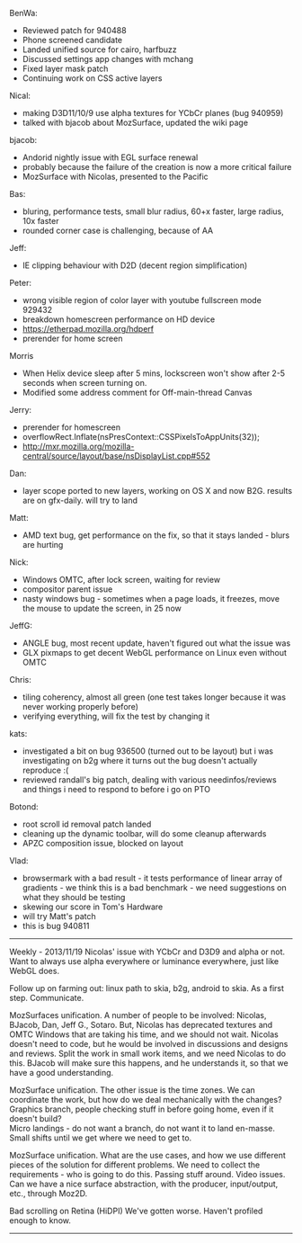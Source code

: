 BenWa:
* Reviewed patch for 940488
* Phone screened candidate
* Landed unified source for cairo, harfbuzz
* Discussed settings app changes with mchang
* Fixed layer mask patch
* Continuing work on CSS active layers

Nical:
* making D3D11/10/9 use alpha textures for YCbCr planes (bug 940959)
* talked with bjacob about MozSurface, updated the wiki page

bjacob:
* Andorid nightly issue with EGL surface renewal
* probably because the failure of the creation is now a more critical failure
* MozSurface with Nicolas, presented to the Pacific

Bas:
* bluring, performance tests, small blur radius, 60+x faster, large radius, 10x faster
* rounded corner case is challenging, because of AA

Jeff:
* IE clipping behaviour with D2D (decent region simplification)

Peter:
* wrong visible region of color layer with youtube fullscreen mode 929432
* breakdown homescreen performance on HD device
* https://etherpad.mozilla.org/hdperf
* prerender for home screen

Morris
* When Helix device sleep after 5 mins, lockscreen won't show after 2-5 seconds when screen turning on.
* Modified some address comment for Off-main-thread Canvas

Jerry:
* prerender for homescreen
* overflowRect.Inflate(nsPresContext::CSSPixelsToAppUnits(32));
* http://mxr.mozilla.org/mozilla-central/source/layout/base/nsDisplayList.cpp#552

Dan:
* layer scope ported to new layers, working on OS X and now B2G.  results are on gfx-daily.  will try to land

Matt:
* AMD text bug, get performance on the fix, so that it stays landed - blurs are hurting

Nick:
* Windows OMTC, after lock screen, waiting for review
* compositor parent issue
* nasty windows bug - sometimes when a page loads, it freezes, move the mouse to update the screen, in 25 now

JeffG:
* ANGLE bug, most recent update, haven't figured out what the issue was
* GLX pixmaps to get decent WebGL performance on Linux even without OMTC

Chris:
* tiling coherency, almost all green (one test takes longer because it was never working properly before)
* verifying everything, will fix the test by changing it

kats:
* investigated a bit on bug 936500 (turned out to be layout) but i was investigating on b2g where it turns out the bug doesn't actually reproduce :(
* reviewed randall's big patch, dealing with various needinfos/reviews and things i need to respond to before i go on PTO

Botond:
* root scroll id removal patch landed
* cleaning up the dynamic toolbar, will do some cleanup afterwards
* APZC composition issue, blocked on layout

Vlad:
* browsermark with a bad result - it tests performance of linear array of gradients - we think this is a bad benchmark - we need suggestions on what they should be testing
* skewing our score in Tom's Hardware
* will try Matt's patch
* this is bug 940811

________________


Weekly - 2013/11/19
Nicolas' issue with YCbCr and D3D9 and alpha or not.
Want to always use alpha everywhere or luminance everywhere, just like WebGL does.


Follow up on farming out: linux path to skia, b2g, android to skia.  As a first step.
Communicate.


MozSurfaces unification.  A number of people to be involved: Nicolas, BJacob, Dan, Jeff G., Sotaro.  But, Nicolas has deprecated textures and OMTC Windows that are taking his time, and we should not wait.
Nicolas doesn't need to code, but he would be involved in discussions and designs and reviews.  Split the work in small work items, and we need Nicolas to do this.  BJacob will make sure this happens, and he understands it, so that we have a good understanding.


MozSurface unification.  The other issue is the time zones.  We can coordinate the work, but how do we deal mechanically with the changes?  Graphics branch, people checking stuff in before going home, even if it doesn't build?  
Micro landings - do not want a branch, do not want it to land en-masse.  Small shifts until we get where we need to get to.


MozSurface unification.  What are the use cases, and how we use different pieces of the solution for different problems.  We need to collect the requirements - who is going to do this.
Passing stuff around.  Video issues.  Can we have a nice surface abstraction, with the producer, input/output, etc., through Moz2D.


Bad scrolling on Retina (HiDPI)
We've gotten worse.  Haven't profiled enough to know.
________________



